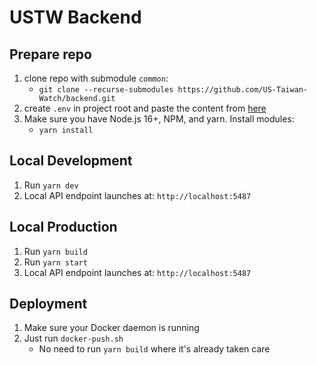 # USTW Backend

## Prepare repo
1. clone repo with submodule `common`: 
   - `git clone --recurse-submodules https://github.com/US-Taiwan-Watch/backend.git`
2. create `.env` in project root and paste the content from [here](https://dev.azure.com/ustw/US%20Taiwan%20Watch/_apis/git/repositories/secret-credentials/items?path=/backend-env&api-version=6.0)
3. Make sure you have Node.js 16+, NPM, and yarn. Install modules:
   - `yarn install`

## Local Development
1. Run `yarn dev`
2. Local API endpoint launches at: `http://localhost:5487`

## Local Production
1. Run `yarn build`
2. Run `yarn start`
3. Local API endpoint launches at: `http://localhost:5487`

## Deployment
1. Make sure your Docker daemon is running
2. Just run `docker-push.sh`
   - No need to run `yarn build` where it's already taken care
